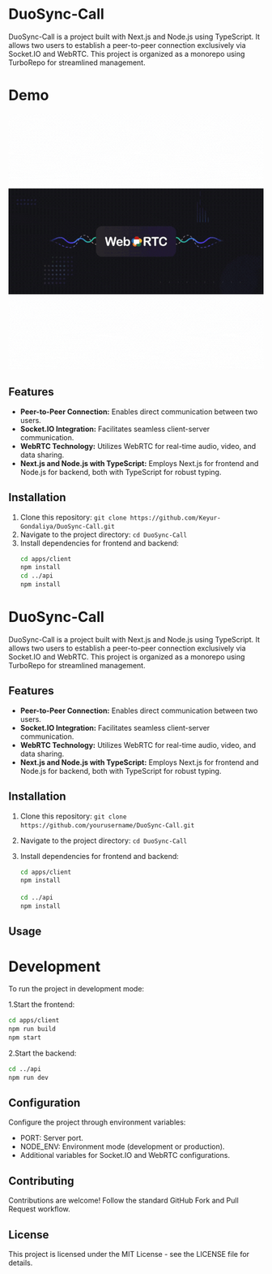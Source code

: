 # DuoSync-Call

DuoSync-Call is a project built with Next.js and Node.js using TypeScript. It allows two users to establish a peer-to-peer connection exclusively via Socket.IO and WebRTC. This project is organized as a monorepo using TurboRepo for streamlined management.

# Demo

![](https://github.com/Keyur-Gondaliya/DuoSync-Call/blob/main/apps/client/public/intro.gif)

## Features

- **Peer-to-Peer Connection:** Enables direct communication between two users.
- **Socket.IO Integration:** Facilitates seamless client-server communication.
- **WebRTC Technology:** Utilizes WebRTC for real-time audio, video, and data sharing.
- **Next.js and Node.js with TypeScript:** Employs Next.js for frontend and Node.js for backend, both with TypeScript for robust typing.

## Installation

1. Clone this repository: `git clone https://github.com/Keyur-Gondaliya/DuoSync-Call.git`
2. Navigate to the project directory: `cd DuoSync-Call`
3. Install dependencies for frontend and backend:
   ```bash
   cd apps/client
   npm install
   cd ../api
   npm install
   ```

# DuoSync-Call

DuoSync-Call is a project built with Next.js and Node.js using TypeScript. It allows two users to establish a peer-to-peer connection exclusively via Socket.IO and WebRTC. This project is organized as a monorepo using TurboRepo for streamlined management.

## Features

- **Peer-to-Peer Connection:** Enables direct communication between two users.
- **Socket.IO Integration:** Facilitates seamless client-server communication.
- **WebRTC Technology:** Utilizes WebRTC for real-time audio, video, and data sharing.
- **Next.js and Node.js with TypeScript:** Employs Next.js for frontend and Node.js for backend, both with TypeScript for robust typing.

## Installation

1. Clone this repository: `git clone https://github.com/yourusername/DuoSync-Call.git`
2. Navigate to the project directory: `cd DuoSync-Call`
3. Install dependencies for frontend and backend:

   ```bash
   cd apps/client
   npm install

   cd ../api
   npm install
   ```

## Usage

# Development

To run the project in development mode:

1.Start the frontend:

```bash
cd apps/client
npm run build
npm start
```

2.Start the backend:

```bash
cd ../api
npm run dev
```

## Configuration

Configure the project through environment variables:

- PORT: Server port.
- NODE_ENV: Environment mode (development or production).
- Additional variables for Socket.IO and WebRTC configurations.

## Contributing

Contributions are welcome! Follow the standard GitHub Fork and Pull Request workflow.

## License

This project is licensed under the MIT License - see the LICENSE file for details.
